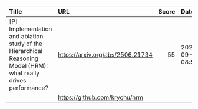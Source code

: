 | Title                                                                                                            | URL                              |   Score | Date                |
|:-----------------------------------------------------------------------------------------------------------------|:---------------------------------|--------:|:--------------------|
| [P] Implementation and ablation study of the Hierarchical Reasoning Model (HRM): what really drives performance? | https://arxiv.org/abs/2506.21734 |      55 | 2025-09-09 08:59:47 |
|                                                                                                                  | https://github.com/krychu/hrm    |         |                     |